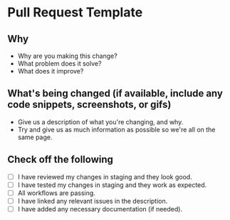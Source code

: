 # Pull Request Template

## Why

- Why are you making this change?
- What problem does it solve?
- What does it improve?

## What's being changed (if available, include any code snippets, screenshots, or gifs)

- Give us a description of what you're changing, and why.
- Try and give us as much information as possible so we're all on the same page.

## Check off the following

- [ ] I have reviewed my changes in staging and they look good.
- [ ] I have tested my changes in staging and they work as expected.
- [ ] All workflows are passing.
- [ ] I have linked any relevant issues in the description.
- [ ] I have added any necessary documentation (if needed).
